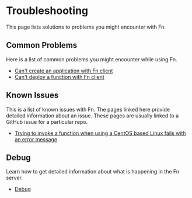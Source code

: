 # Troubleshooting
This page lists solutions to problems you might encounter with Fn. 

## Common Problems
Here is a list of common problems you might encounter while using Fn.

* [Can't create an application with Fn client](common/cannot-create-app.md)
* [Can't deploy a function with Fn client](common/cannot-deploy-app.md)

## Known Issues
This is a list of known issues with Fn. The pages linked here provide detailed information about an issue. These pages are usually linked to a GitHub issue for a particular repo.

* [Trying to invoke a function when using a CentOS based Linux fails with an error message](known-issues/2019-08-fn-invoke-fails.md)

## Debug
Learn how to get detailed information about what is happening in the Fn server.

* [Debug](debug.md)
